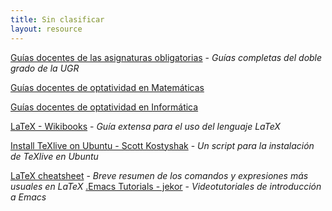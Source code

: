 ```yaml
---
title: Sin clasificar
layout: resource
---
```


[Guías docentes de las asignaturas obligatorias](http://grados.ugr.es/informaticaymatematicas/pages/infoacademica/guia-docente) - *Guías completas del doble grado de la UGR*

[Guías docentes de optatividad en Matemáticas](http://grados.ugr.es/matematicas/pages/infoacademica/estudios#__doku_guias_docentes_2015-2016)

[Guías docentes de optatividad en Informática](http://grados.ugr.es/informatica/pages/infoacademica/guias-docentes#__doku_tercero_2015-2016)

[LaTeX - Wikibooks](https://en.wikibooks.org/wiki/LaTeX) - *Guía extensa para el uso del lenguaje LaTeX*

[Install TeXlive on Ubuntu - Scott Kostyshak](https://github.com/scottkosty/install-tl-ubuntu) - *Un script para la instalación de TeXlive en Ubuntu*

[LaTeX cheatsheet](http://users.dickinson.edu/~richesod/latex/latexcheatsheet.pdf) - *Breve resumen de los comandos y expresiones más usuales en LaTeX*
[.Emacs Tutorials - jekor](https://www.youtube.com/playlist?list=PLxj9UAX4Em-IiOfvF2Qs742LxEK4owSkr) - *Videotutoriales de introducción a Emacs*  
